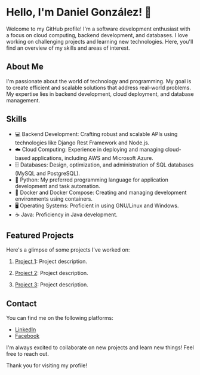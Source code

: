 # Hello, I'm Daniel González! 👋

Welcome to my GitHub profile! I'm a software development enthusiast with a focus on cloud computing, backend development, and databases. I love working on challenging projects and learning new technologies. Here, you'll find an overview of my skills and areas of interest.

## About Me
I'm passionate about the world of technology and programming. My goal is to create efficient and scalable solutions that address real-world problems. My expertise lies in backend development, cloud deployment, and database management.

## Skills
- 💻 Backend Development: Crafting robust and scalable APIs using technologies like Django Rest Framework and Node.js.
- ☁️ Cloud Computing: Experience in deploying and managing cloud-based applications, including AWS and Microsoft Azure.
- 🗄️ Databases: Design, optimization, and administration of SQL databases (MySQL and PostgreSQL).
- 🐍 Python: My preferred programming language for application development and task automation.
- 🐳 Docker and Docker Compose: Creating and managing development environments using containers.
- 🖥️ Operating Systems: Proficient in using GNU/Linux and Windows.
- ☕ Java: Proficiency in Java development.

## Featured Projects
Here's a glimpse of some projects I've worked on:

1. [Project 1](link_to_repository): Project description.

2. [Project 2](link_to_repository): Project description.

3. [Project 3](link_to_repository): Project description.

## Contact
You can find me on the following platforms:

- [LinkedIn](https://www.linkedin.com/in/daniel-gb0319?utm_source=share&utm_campaign=share_via&utm_content=profile&utm_medium=android_app)
- [Facebook](Facebook_link)

I'm always excited to collaborate on new projects and learn new things! Feel free to reach out.

Thank you for visiting my profile!
